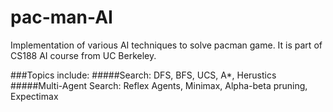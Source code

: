 # pac-man-AI
Implementation of various AI techniques to solve pacman game. It is part of CS188 AI course from UC Berkeley.

###Topics include:
#####Search: DFS, BFS, UCS, A*, Herustics
#####Multi-Agent Search: Reflex Agents, Minimax, Alpha-beta pruning, Expectimax
